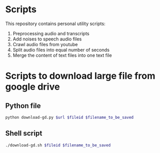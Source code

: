 # Scripts

This repository contains personal utility scripts:

1. Preprocessing audio and transcripts
2. Add noises to speech audio files
3. Crawl audio files from youtube
4. Split audio files into equal number of seconds
5. Merge the content of text files into one text file

# Scripts to download large file from google drive

## Python file

```bash
python download-gd.py $url $fileid $filename_to_be_saved
```

## Shell script

```bash
./download-gd.sh $fileid $filename_to_be_saved
```
